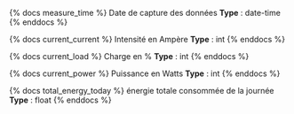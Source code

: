 {% docs measure_time %}
Date de capture des données
**Type** : date-time
{% enddocs %}

{% docs current_current %}
Intensité en Ampère
**Type** : int
{% enddocs %}

{% docs current_load %}
Charge en %
**Type** : int
{% enddocs %}

{% docs current_power %}
Puissance en Watts
**Type** : int
{% enddocs %}

{% docs total_energy_today %}
énergie totale consommée de la journée
**Type** : float
{% enddocs %}